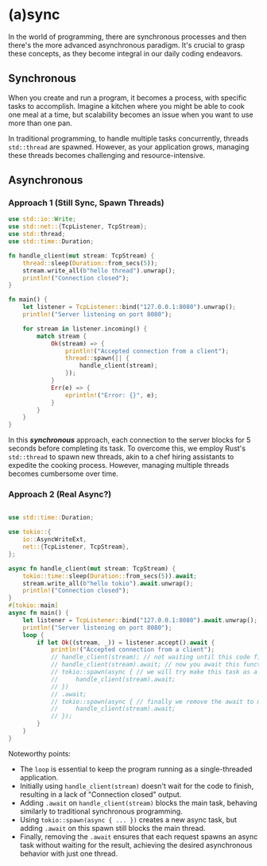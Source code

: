 # (a)sync

In the world of programming, there are synchronous processes and then there's the more advanced asynchronous paradigm. It's crucial to grasp these concepts, as they become integral in our daily coding endeavors.

## Synchronous
When you create and run a program, it becomes a process, with specific tasks to accomplish. Imagine a kitchen where you might be able to cook one meal at a time, but scalability becomes an issue when you want to use more than one pan.

In traditional programming, to handle multiple tasks concurrently, threads `std::thread` are spawned. However, as your application grows, managing these threads becomes challenging and resource-intensive.

## Asynchronous

### Approach 1 (Still Sync, Spawn Threads)
```rust
use std::io::Write;
use std::net::{TcpListener, TcpStream};
use std::thread;
use std::time::Duration;

fn handle_client(mut stream: TcpStream) {
    thread::sleep(Duration::from_secs(5));
    stream.write_all(b"hello thread").unwrap();
    println!("Connection closed");
}

fn main() {
    let listener = TcpListener::bind("127.0.0.1:8080").unwrap();
    println!("Server listening on port 8080");

    for stream in listener.incoming() {
        match stream {
            Ok(stream) => {
                println!("Accepted connection from a client");
                thread::spawn(|| {
                    handle_client(stream);
                });
            }
            Err(e) => {
                eprintln!("Error: {}", e);
            }
        }
    }
}

```
In this ***synchronous*** approach, each connection to the server blocks for 5 seconds before completing its task. To overcome this, we employ Rust's `std::thread` to spawn new threads, akin to a chef hiring assistants to expedite the cooking process. However, managing multiple threads becomes cumbersome over time.


### Approach 2 (Real Async?)
```rust

use std::time::Duration;

use tokio::{
    io::AsyncWriteExt,
    net::{TcpListener, TcpStream},
};

async fn handle_client(mut stream: TcpStream) {
    tokio::time::sleep(Duration::from_secs(5)).await;
    stream.write_all(b"hello tokio").await.unwrap();
    println!("Connection closed");
}
#[tokio::main]
async fn main() {
    let listener = TcpListener::bind("127.0.0.1:8080").await.unwrap();
    println!("Server listening on port 8080");
    loop {
        if let Ok((stream, _)) = listener.accept().await {
            println!("Accepted connection from a client");
            // handle_client(stream); // not waiting until this code finished, you wont see connection closed, cause you didnt await
            // handle_client(stream).await; // now you await this functions to finish, but this is on the main task, so its blocked, another request will be behave like "blocked by thread"
            // tokio::spawn(async { // we will try make this task as a new async task with tokio::spawn(), there's one flaw, if you await this spawn, the request will still be blocked, because we mention await which means the main thread will wait until this task spawn process finished
            //     handle_client(stream).await;
            // })
            // .await;
            // tokio::spawn(async { // finally we remove the await to make sure each request will spawn the async task, without awaiting the result, we'll have the same output same behaviour with thread but with 1 thread, not multi
            //     handle_client(stream).await;
            // });
        }
    }
}
```

Noteworthy points:

- The `loop` is essential to keep the program running as a single-threaded application.
- Initially using `handle_client(stream)` doesn't wait for the code to finish, resulting in a lack of "Connection closed" output.
- Adding `.await` on `handle_client(stream)` blocks the main task, behaving similarly to traditional synchronous programming.
- Using `tokio::spawn(async { ... })` creates a new async task, but adding `.await` on this spawn still blocks the main thread.
- Finally, removing the `.await` ensures that each request spawns an async task without waiting for the result, achieving the desired asynchronous behavior with just one thread.

